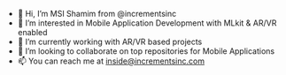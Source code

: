 - 👋 Hi, I’m MSI Shamim from @incrementsinc
- 👀 I’m interested in Mobile Application Development with MLkit & AR/VR enabled
- 🌱 I’m currently working with AR/VR based projects
- 💞️ I’m looking to collaborate on top repositories for Mobile Applications
- 📫 You can reach me at inside@incrementsinc.com

<!---
incrementsinc/incrementsinc is a ✨ special ✨ repository because its `README.md` (this file) appears on your GitHub profile.
You can click the Preview link to take a look at your changes.
--->
